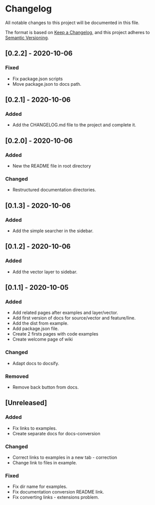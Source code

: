 # Changelog
All notable changes to this project will be documented in this file.

The format is based on [Keep a Changelog](https://keepachangelog.com/en/1.0.0/),
and this project adheres to [Semantic Versioning](https://semver.org/spec/v2.0.0.html).

## [0.2.2] - 2020-10-06
### Fixed
- Fix package.json scripts
- Move package.json to docs path.

## [0.2.1] - 2020-10-06
### Added
- Add the CHANGELOG.md file to the project and complete it.

## [0.2.0] - 2020-10-06
### Added
- New the README file in root directory

### Changed
- Restructured documentation directories.

## [0.1.3] - 2020-10-06
### Added
- Add the simple searcher in the sidebar.

## [0.1.2] - 2020-10-06
### Added
- Add the vector layer to sidebar.

## [0.1.1] - 2020-10-05
### Added
- Add related pages after examples and layer/vector.
- Add first version of docs for source/vector and feature/line.
- Add the dist from example.
- Add package.json file.
- Create 2 firsts pages with code examples
- Create welcome page of wiki

### Changed
- Adapt docs to docsify.

### Removed
- Remove back button from docs.

## [Unreleased]
### Added
- Fix links to examples.
- Create separate docs for docs-conversion

### Changed
- Correct links to examples in a new tab - correction
- Change link to files in example.

### Fixed
- Fix dir name for examples.
- Fix documentation conversion README link.
- Fix converting links - extensions problem.
